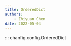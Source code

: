 ```yaml
---
title: OrderedDict
authors:
    - Zhiyuan Chen
date: 2022-05-04
---
```


::: chanfig.config.OrderedDict
